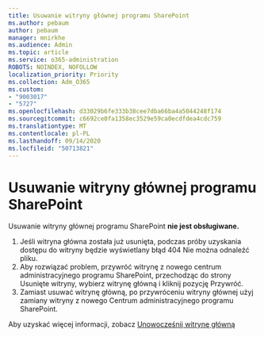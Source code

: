 ```yaml
---
title: Usuwanie witryny głównej programu SharePoint
ms.author: pebaum
author: pebaum
manager: mnirkhe
ms.audience: Admin
ms.topic: article
ms.service: o365-administration
ROBOTS: NOINDEX, NOFOLLOW
localization_priority: Priority
ms.collection: Adm_O365
ms.custom:
- "9003017"
- "5727"
ms.openlocfilehash: d33029b6fe333b38cee7dba66ba4a5044248f174
ms.sourcegitcommit: c6692ce0fa1358ec3529e59ca0ecdfdea4cdc759
ms.translationtype: MT
ms.contentlocale: pl-PL
ms.lasthandoff: 09/14/2020
ms.locfileid: "50713821"
---
```

# <a name="delete-the-sharepoint-root-site"></a>Usuwanie witryny głównej programu SharePoint

Usuwanie witryny głównej programu SharePoint  **nie jest obsługiwane.**

1.  Jeśli witryna główna została już usunięta, podczas próby uzyskania dostępu do witryny będzie wyświetlany błąd 404 Nie można odnaleźć pliku.
2.  Aby rozwiązać problem, przywróć witrynę z [](https://admin.microsoft.com/sharepoint?page=recycleBin&modern=true) nowego centrum administracyjnego programu SharePoint, przechodząc do strony Usunięte witryny, wybierz witrynę główną i kliknij pozycję Przywróć.
3.  Zamiast usuwać witrynę [](https://docs.microsoft.com/sharepoint/modern-root-site#replace-your-root-site) główną, po przywróceniu witryny głównej użyj zamiany witryny z nowego Centrum administracyjnego programu SharePoint.

Aby uzyskać więcej informacji, zobacz [Unowocześnij witrynę główną](https://docs.microsoft.com/sharepoint/modern-root-site)